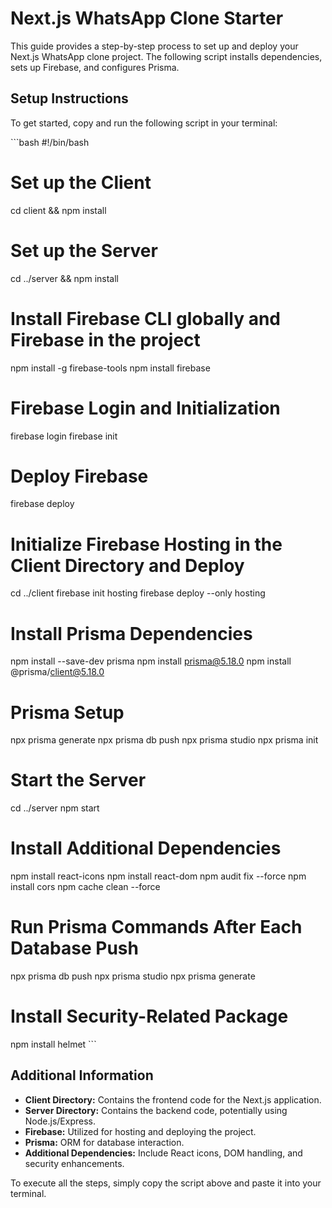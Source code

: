 # Next.js WhatsApp Clone Starter

This guide provides a step-by-step process to set up and deploy your Next.js WhatsApp clone project. The following script installs dependencies, sets up Firebase, and configures Prisma.

## Setup Instructions

To get started, copy and run the following script in your terminal:

\```bash
#!/bin/bash

# Set up the Client
cd client && npm install

# Set up the Server
cd ../server && npm install

# Install Firebase CLI globally and Firebase in the project
npm install -g firebase-tools
npm install firebase

# Firebase Login and Initialization
firebase login
firebase init

# Deploy Firebase
firebase deploy

# Initialize Firebase Hosting in the Client Directory and Deploy
cd ../client
firebase init hosting
firebase deploy --only hosting

# Install Prisma Dependencies
npm install --save-dev prisma
npm install prisma@5.18.0
npm install @prisma/client@5.18.0

# Prisma Setup
npx prisma generate
npx prisma db push
npx prisma studio
npx prisma init

# Start the Server
cd ../server
npm start

# Install Additional Dependencies
npm install react-icons
npm install react-dom
npm audit fix --force
npm install cors
npm cache clean --force

# Run Prisma Commands After Each Database Push
npx prisma db push
npx prisma studio
npx prisma generate

# Install Security-Related Package
npm install helmet
\```

## Additional Information

- **Client Directory:** Contains the frontend code for the Next.js application.
- **Server Directory:** Contains the backend code, potentially using Node.js/Express.
- **Firebase:** Utilized for hosting and deploying the project.
- **Prisma:** ORM for database interaction.
- **Additional Dependencies:** Include React icons, DOM handling, and security enhancements.

To execute all the steps, simply copy the script above and paste it into your terminal.
